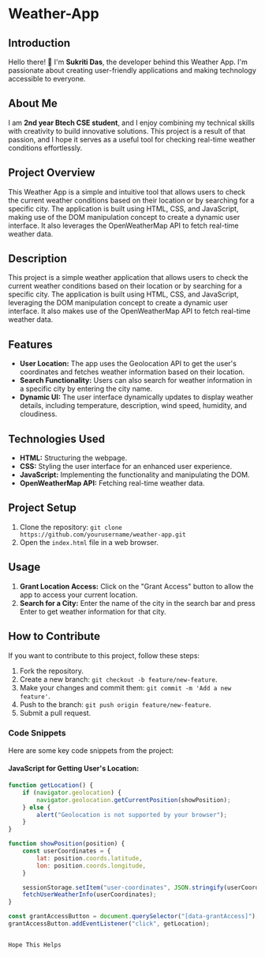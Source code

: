 # Weather-App

## Introduction
Hello there! 👋 I'm **Sukriti Das**, the developer behind this Weather App. I'm passionate about creating user-friendly applications and making technology accessible to everyone.

## About Me
I am  **2nd year Btech CSE student**, and I enjoy combining my technical skills with creativity to build innovative solutions. This project is a result of that passion, and I hope it serves as a useful tool for checking real-time weather conditions effortlessly.

## Project Overview
This Weather App is a simple and intuitive tool that allows users to check the current weather conditions based on their location or by searching for a specific city. The application is built using HTML, CSS, and JavaScript, making use of the DOM manipulation concept to create a dynamic user interface. It also leverages the OpenWeatherMap API to fetch real-time weather data.

## Description
This project is a simple weather application that allows users to check the current weather conditions based on their location or by searching for a specific city. The application is built using HTML, CSS, and JavaScript, leveraging the DOM manipulation concept to create a dynamic user interface. It also makes use of the OpenWeatherMap API to fetch real-time weather data.

## Features
- **User Location:** The app uses the Geolocation API to get the user's coordinates and fetches weather information based on their location.
- **Search Functionality:** Users can also search for weather information in a specific city by entering the city name.
- **Dynamic UI:** The user interface dynamically updates to display weather details, including temperature, description, wind speed, humidity, and cloudiness.

## Technologies Used
- **HTML:** Structuring the webpage.
- **CSS:** Styling the user interface for an enhanced user experience.
- **JavaScript:** Implementing the functionality and manipulating the DOM.
- **OpenWeatherMap API:** Fetching real-time weather data.

## Project Setup
1. Clone the repository: `git clone https://github.com/yourusername/weather-app.git`
2. Open the `index.html` file in a web browser.

## Usage
1. **Grant Location Access:** Click on the "Grant Access" button to allow the app to access your current location.
2. **Search for a City:** Enter the name of the city in the search bar and press Enter to get weather information for that city.

## How to Contribute
If you want to contribute to this project, follow these steps:

1. Fork the repository.
2. Create a new branch: `git checkout -b feature/new-feature`.
3. Make your changes and commit them: `git commit -m 'Add a new feature'`.
4. Push to the branch: `git push origin feature/new-feature`.
5. Submit a pull request.

### Code Snippets
Here are some key code snippets from the project:

#### JavaScript for Getting User's Location:
```javascript
function getLocation() {
    if (navigator.geolocation) {
        navigator.geolocation.getCurrentPosition(showPosition);
    } else {
        alert("Geolocation is not supported by your browser");
    }
}

function showPosition(position) {
    const userCoordinates = {
        lat: position.coords.latitude,
        lon: position.coords.longitude,
    }

    sessionStorage.setItem("user-coordinates", JSON.stringify(userCoordinates));
    fetchUserWeatherInfo(userCoordinates);
}

const grantAccessButton = document.querySelector("[data-grantAccess]");
grantAccessButton.addEventListener("click", getLocation);


Hope This Helps
